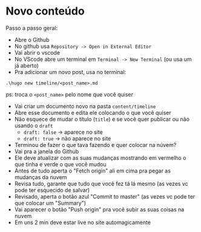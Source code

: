 # Novo conteúdo
Passo a passo geral:
- Abre o Github
- No github usa `Repository -> Open in External Editor`
- Vai abrir o vscode
- No VScode abre um terminal em `Terminal -> New Terminal` (ou usa um já aberto)
- Pra adicionar um novo post, usa no terminal:
```
.\hugo new timeline/<post_name>.md
```
ps: troca o `<post_name>` pelo nome que você quiser
- Vai criar um documento novo na pasta `content/timeline`
- Abre esse documento e edita ele colocando o que você quiser
- Não esquece de mudar o título (`title`) e se você quer publicar ou não usando o `draft`
  - `draft: false` -> aparece no site
  - `draft: true` -> não aparece no site
- Terminou de fazer o que tava fazendo e quer colocar na núvem?
- Vai pra a janela do Github
- Ele deve atualizar com as suas mudanças mostrando em vermelho o que tinha e verde o que você mudou
- Antes de tudo aperta o "Fetch origin" ali em cima pra pegar as mudanças da nuvem
- Revisa tudo, garante que tudo que você fez tá lá mesmo (as vezes vc pode ter esquecido de salvar)
- Revisado, aperta o botão azul "Commit to master" (as vezes vc pode ter que colocar um "Summary")
- Vai aparecer o botão "Push origin" pra você subir as suas coisas na nuvem
- Em uns 2 min deve estar live no site automagicamente